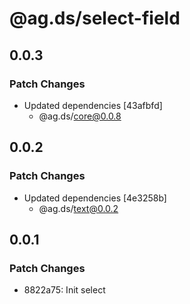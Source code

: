 # @ag.ds/select-field

## 0.0.3

### Patch Changes

- Updated dependencies [43afbfd]
  - @ag.ds/core@0.0.8

## 0.0.2

### Patch Changes

- Updated dependencies [4e3258b]
  - @ag.ds/text@0.0.2

## 0.0.1

### Patch Changes

- 8822a75: Init select
